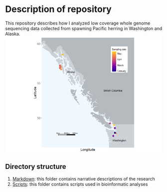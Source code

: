 # Description of repository

This repository describes how I analyzed low coverage whole genome sequencing data collected from spawning Pacific herring in Washington and Alaska. ![CollectionSites](https://github.com/EleniLPetrou/herring_whole_genome_sequencing/blob/175011c33c7c1845e3a5f5047c597d754b1fb6b6/map_samplingsites_all.png)

## Directory structure
1. [Markdown](https://github.com/EleniLPetrou/herring_whole_genome_sequencing/tree/main/Markdown): this folder contains narrative descriptions of the research
2. [Scripts](https://github.com/EleniLPetrou/herring_whole_genome_sequencing/tree/main/Scripts): this folder contains scripts used in bioinformatic analyses

